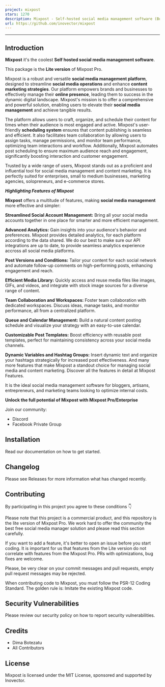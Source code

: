 ```yaml
---
project: mixpost
stars: 1270
description: Mixpost - Self-hosted social media management software (Buffer alternative)
url: https://github.com/inovector/mixpost
---
```


* * *

Introduction
------------

**Mixpost** it's the coolest **Self hosted social media management software**.

This package is the **Lite version** of Mixpost Pro.

Mixpost is a robust and versatile **social media management platform**, designed to streamline **social media operations** and enhance **content marketing strategies**. Our platform empowers brands and businesses to effectively manage their **online presence**, leading them to success in the dynamic digital landscape. Mixpost's mission is to offer a comprehensive and powerful solution, enabling users to elevate their **social media management** and achieve tangible results.

The platform allows users to craft, organize, and schedule their content for times when their audience is most engaged and active. Mixpost's user-friendly **scheduling system** ensures that content publishing is seamless and efficient. It also facilitates team collaboration by allowing users to assign tasks, manage permissions, and monitor team performance, optimizing team interactions and workflow. Additionally, Mixpost automates post scheduling to ensure maximum audience reach and engagement, significantly boosting interaction and customer engagement.

Trusted by a wide range of users, Mixpost stands out as a proficient and influential tool for social media management and content marketing. It is perfectly suited for enterprises, small to medium businesses, marketing agencies, solopreneurs, and e-commerce stores.

**_Highlighting Features of Mixpost_**

**Mixpost** offers a multitude of features, making **social media management** more effective and simpler:

**Streamlined Social Account Management:** Bring all your social media accounts together in one place for smarter and more efficient management.

**Advanced Analytics:** Gain insights into your audience's behavior and preferences. Mixpost provides detailed analytics, for each platform according to the data shared. We do our best to make sure our API integrations are up to date, to provide seamless analytics experience accross all social media platforms.

**Post Versions and Conditions:** Tailor your content for each social network and automate follow-up comments on high-performing posts, enhancing engagement and reach.

**Efficient Media Library:** Quickly access and reuse media files like images, GIFs, and videos, and integrate with stock image sources for a diverse range of content.

**Team Collaboration and Workspaces:** Foster team collaboration with dedicated workspaces. Discuss ideas, manage tasks, and monitor performance, all from a centralized platform.

**Queue and Calendar Management:** Build a natural content posting schedule and visualize your strategy with an easy-to-use calendar.

**Customizable Post Templates:** Boost efficiency with reusable post templates, perfect for maintaining consistency across your social media channels.

**Dynamic Variables and Hashtag Groups:** Insert dynamic text and organize your hashtags strategically for increased post effectiveness. And many more features that make Mixpost a standout choice for managing social media and content marketing. Discover all the features in detail at Mixpost Features.

It is the ideal social media management software for bloggers, artisans, entrepreneurs, and marketing teams looking to optimize internal costs.

**Unlock the full potential of Mixpost with Mixpost Pro/Enterprise**

Join our community:

-   Discord
-   Facebook Private Group

Installation
------------

Read our documentation on how to get started.

Changelog
---------

Please see Releases for more information what has changed recently.

Contributing
------------

By participating in this project you agree to these conditions 👇

Please note that this project is a commercial product, and this repository is the lite version of Mixpost Pro. We work hard to offer the community the best free social media manager solution and please read this section carefully.

If you want to add a feature, it's better to open an issue before you start coding. It is important for us that features from the Lite version do not correlate with features from the Mixpost Pro. PRs with optimizations, bug fixes are welcome.

Please, be very clear on your commit messages and pull requests, empty pull request messages may be rejected.

When contributing code to Mixpost, you must follow the PSR-12 Coding Standard. The golden rule is: Imitate the existing Mixpost code.

Security Vulnerabilities
------------------------

Please review our security policy on how to report security vulnerabilities.

Credits
-------

-   Dima Botezatu
-   All Contributors

License
-------

Mixpost is licensed under the MIT License, sponsored and supported by Inovector.
